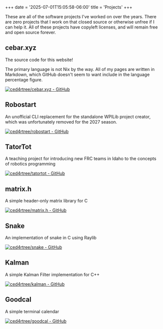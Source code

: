 +++
date = '2025-07-01T15:05:58-06:00'
title = 'Projects'
+++

These are all of the software projects I've worked on over the years. There are
zero projects that I work on that closed source or otherwise unfree if I can
help it. All of these projects have copyleft licenses, and will remain free and
open source forever.

## cebar.xyz

The source code for this website!

The primary language is not Nix by the way. All of my pages are written in
Markdown, which GitHub doesn't seem to want include in the language percentage
figure.

[![ced4rtree/cebar.xyz - GitHub](/github-cards/cebar.xyz.png)](https://github.com/ced4rtree/cebar.xyz)

## Robostart

An unofficial CLI replacement for the standalone WPILib project
creator, which was unfortunately removed for the 2027 season.

[![ced4rtree/robostart - GitHub](/github-cards/robostart.png)](https://github.com/ced4rtree/robostart)

## TatorTot

A teaching project for introducing new FRC teams in Idaho to the concepts of
robotics programming

[![ced4rtree/tatortot - GitHub](/github-cards/tatortot.png)](https://github.com/ced4rtree/tatortot)

## matrix.h

A simple header-only matrix library for C

[![ced4rtree/matrix.h - GitHub](/github-cards/matrix.h.png)](https://github.com/ced4rtree/matrix.h)

## Snake

An implementation of snake in C using Raylib

[![ced4rtree/snake - GitHub](/github-cards/snake.png)](https://github.com/ced4rtree/snake)

## Kalman

A simple Kalman Filter implementation for C++

[![ced4rtree/kalman - GitHub](/github-cards/kalman.png)](https://github.com/ced4rtree/kalman)

## Goodcal

A simple terminal calendar

[![ced4rtree/goodcal - GitHub](/github-cards/goodcal.png)](https://github.com/ced4rtree/goodcal)
